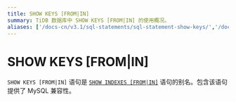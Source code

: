 ```yaml
---
title: SHOW KEYS [FROM|IN]
summary: TiDB 数据库中 SHOW KEYS [FROM|IN] 的使用概况。
aliases: ['/docs-cn/v3.1/sql-statements/sql-statement-show-keys/','/docs-cn/v3.1/reference/sql/statements/show-keys/']
---
```


# SHOW KEYS [FROM|IN]

`SHOW KEYS [FROM|IN]` 语句是 [`SHOW INDEXES [FROM|IN]`](/sql-statements/sql-statement-show-indexes.md) 语句的别名。包含该语句提供了 MySQL 兼容性。
